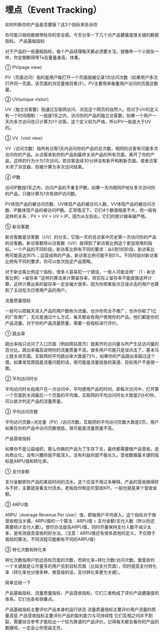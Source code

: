 # 埋点（Event Tracking）

如何判断你的产品是否健康？这3个指标来告诉你

你可能只相信数据带给你的安全感。今天分享一下几个对产品健康度很关键的数据指标。
产品基础指标

对于产品的一些基础指标，每个产品经理每天都必须要关注。就像养一个小朋友一样，你定期都得带Ta去量量身高、体重。

➀ PV(page view)

PV（页面访问）指的是用户每打开一个页面就被记录1次访问次数（如果用户多次打开同一页面，该页面的浏览量值将累计）。PV主要用来衡量用户访问的页面总数量。

➁ UV(unique visitor)

UV（独立访客数）指通过互联网访问、浏览这个网页的自然人。但对于UV的定义有一个时间限制：一般是1天之内，访问你的产品的独立访客数，如果一个用户一天内多次访问也只计算为1个访客。这个定义较为严格，所以PV一般是大于UV的。

➂ VV（visit view）

VV（访问次数）指所有访客1天内访问你的产品的总次数，相同的访客有可能多次访问你的产品。从访客来到你的产品到最终关闭产品的所有页面，离开了你的产品，这样的行为计为1次访问。若访客连续30分钟没有新开和刷新页面，或者访客关闭了浏览器，则被计算为本次访问结束。

➃ IP数

访问IP数指1天之内，访问产品的不重复IP数。如果一天内相同IP地址多次访问你的产品，只被计算为1次有效IP访问数。

PV体现产品的被访问页数、UV体现产品的被访问人数、VV体现产品的被访问次数、IP数体现产品的被访问IP数。正常情况下，它们4个数值相差不大，但一般有这样的关系：PV > VV > UV > IP。因为从左到右，它们的统计越来越严格。

➄ 新访客数

新访客数是访客数（UV）的分支，它指一天的总访客中历史第一次访问你的产品的访客数。新访客数除以访客数（UV）就得到了新访客比例这个更加常用的指标。一个产品的不同阶段，新访客比例有不同的要求：从0到1的阶段，新访客比例可能高达90%；运营成熟的产品，新访客比例可能不到5%。不同时段对新访客比例有不同的要求，你可以依次指定产品策略。

对于新访客比例这个指标，很多人容易犯一个错误，一些人可能会用“ （1 - 新访客比例）=留存率 ”这样的算法来计算留存率，但实际上留存率不能直接这样计算，这样计算出来的留存率一定会偏大很多。因为你把某些次日误点击的用户也算到了主动在次日使用产品的用户。

流量质量指标

一般可以把每天进入产品的用户数称为流量。也许你完全不推广，也许你砸了1亿的广告推广，无论是通过什么方式，每天都会有用户使用你的产品，他们都是你的产品流量。对于你的产品流量质量，需要一些指标进行评价。

➀ 跳出率

跳出率指只访问了入口页面（例如网站首页）就离开的访问量与所产生总访问量的百分比。跳出率偏高说明你的流量质量不高，很多用户可能只是误点击了，基本马上就关闭页面。互联网的平均跳出率大致是73%，如果你的产品跳出率超过这个值，如果发现原因是流量问题的话，很可能是流量投放的渠道、目标用户不是很一致。

➁ 平均访问时长

平均访问时长指用户在一次访问中，平均使用产品的时间，即每次访问中，打开第一个页面到关闭最后一个页面的平均值。互联网的平均访问时长大致是2分40秒，可以依次判定产品的流量质量。

➂ 平均访问页数

平均访问页数=浏览量（PV）/访问次数。互联网的平均访问页数大致是2页，用户如果在你的产品中访问页数很低，很可能是流量质量不高。

产品营收指标

如果你不是公益组织，那么你做的产品为了生存下去，最终都需要做产品营收，走向商业化。没有兴趣你就不能深入，没有利益你就不能长久。营收数据最关键的指标是ARPU值和转化率。

➀ 支付金额

支付金额即你产品的某段时间的流水，这个应该不用过多解释。产品的营收做得好与不好，主要就是看支付流水。老板给你制定的营收KPI，一般也就是某个营收金额。

➁ ARPU值

ARPU（Average Revenue Per User）值，即每用户平均收入，这个指标对于做营收相当关键。ARPU值的一个算法：ARPU值 = 支付金额/支付人数（所以你还需要统计支付人数）。想尽办法提高ARPU值，同时尽量保持支付人数不减少太多，是有效提高营收的好办法。（注意：ARPU值还有很多其他的定义，不仅限于我给的算法，不同流程可能都有不同的ARPU值）

➂ 转化次数和转化率

转化次数指用户到达目标页面的次数，而转化率=转化次数/访问次数。做营收的一个关键就是让尽量多的用户去到目标页面（比如支付页面），同时提高支付转化率（转化率也分很多种，做营收的话，支付转化率更为关键）。

简单总结一下

产品基础指标、流量质量指标、产品营收指标，它们三者构成了评价产品健康度的体系，它们也各有侧重点。

产品基础指标主要评价产品本身的运行状态
流量质量指标主要评价用户流量的质量高低
产品营收指标主要评价产品的盈利能力与可持续性
它们互相之间并不割裂，需要综合参考才能给出一个较为靠谱的产品评价。记得每天都去看你的产品的数据哈，一定会让你受益无穷。
